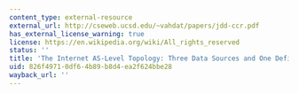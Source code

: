 ```yaml
---
content_type: external-resource
external_url: http://cseweb.ucsd.edu/~vahdat/papers/jdd-ccr.pdf
has_external_license_warning: true
license: https://en.wikipedia.org/wiki/All_rights_reserved
status: ''
title: 'The Internet AS-Level Topology: Three Data Sources and One Definitive Metric'
uid: 826f4971-0df6-4b89-b8d4-ea2f624bbe28
wayback_url: ''
---
```

